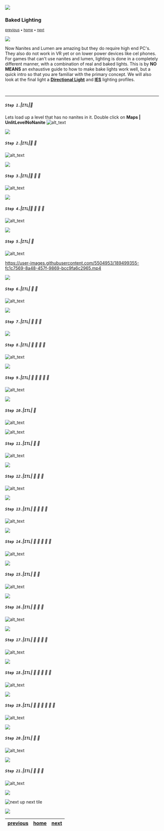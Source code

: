 ![](../images/line3.png)

### Baked Lighting

<sub>[previous](../light-functions-ii/README.md#user-content-light-functions-ii) • [home](../README.md#user-content-ue5-lighting) • [next](../)</sub>

![](../images/line3.png)

Now Nanites and Lumen are amazing but they do require high end PC's.  They also do not work in VR yet or on lower power devices like cel phones.  For games that can't use nanites and lumen, lighting is done in a completely different manner, with a combination of real and baked lights.  This is by **NO MEANS** an exhaustive guide to how to make bake lights work well, but a quick intro so that you are familiar with the primary concept. We will also look at the final light a **[Directional Light](https://docs.unrealengine.com/5.0/en-US/directional-lights-in-unreal-engine/)** and **[IES](https://docs.unrealengine.com/5.0/en-US/using-ies-light-profiles-in-unreal-engine/)** lighting profiles.

<br>

---


##### `Step 1.`\|`ITL`|:small_blue_diamond:

Lets load up a level that has no nanites in it.  Double click on **Maps | UnlitLevelNoNanite**
![alt_text](images/bakedLightingLevel.png)

![](../images/line2.png)

##### `Step 2.`\|`ITL`|:small_blue_diamond: :small_blue_diamond: 

![alt_text](images/addPostProcessVolume.png)

![](../images/line2.png)

##### `Step 3.`\|`ITL`|:small_blue_diamond: :small_blue_diamond: :small_blue_diamond:

![alt_text](images/unbound.png)

![](../images/line2.png)

##### `Step 4.`\|`ITL`|:small_blue_diamond: :small_blue_diamond: :small_blue_diamond: :small_blue_diamond:

![alt_text](images/manualExposure.png)

![](../images/line2.png)

##### `Step 5.`\|`ITL`| :small_orange_diamond:

![alt_text](images/dragLightingInRoom.png)

https://user-images.githubusercontent.com/5504953/189499355-fc1c7569-8a48-457f-9869-bcc9fa6c2965.mp4

![](../images/line2.png)

##### `Step 6.`\|`ITL`| :small_orange_diamond: :small_blue_diamond:

![alt_text](images/lightingFolder.png)

![](../images/line2.png)

##### `Step 7.`\|`ITL`| :small_orange_diamond: :small_blue_diamond: :small_blue_diamond:



![](../images/line2.png)

##### `Step 8.`\|`ITL`| :small_orange_diamond: :small_blue_diamond: :small_blue_diamond: :small_blue_diamond:

![alt_text](images/daylightDRValue.png)

![](../images/line2.png)

##### `Step 9.`\|`ITL`| :small_orange_diamond: :small_blue_diamond: :small_blue_diamond: :small_blue_diamond: :small_blue_diamond:

![alt_text](images/oldBuiildLighting.png)

![](../images/line2.png)

##### `Step 10.`\|`ITL`| :large_blue_diamond:

![alt_text](images/.png)

![alt_text](images/gpuLightMassPlugin.png)

##### `Step 11.`\|`ITL`| :large_blue_diamond: :small_blue_diamond: 

![alt_text](images/.png)

![](../images/line2.png)


##### `Step 12.`\|`ITL`| :large_blue_diamond: :small_blue_diamond: :small_blue_diamond: 

![alt_text](images/.png)

![](../images/line2.png)

##### `Step 13.`\|`ITL`| :large_blue_diamond: :small_blue_diamond: :small_blue_diamond:  :small_blue_diamond: 

![alt_text](images/.png)

![](../images/line2.png)

##### `Step 14.`\|`ITL`| :large_blue_diamond: :small_blue_diamond: :small_blue_diamond: :small_blue_diamond:  :small_blue_diamond: 

![alt_text](images/.png)

![](../images/line2.png)

##### `Step 15.`\|`ITL`| :large_blue_diamond: :small_orange_diamond: 

![alt_text](images/.png)

![](../images/line2.png)

##### `Step 16.`\|`ITL`| :large_blue_diamond: :small_orange_diamond:   :small_blue_diamond: 

![alt_text](images/.png)

![](../images/line2.png)

##### `Step 17.`\|`ITL`| :large_blue_diamond: :small_orange_diamond: :small_blue_diamond: :small_blue_diamond:

![alt_text](images/.png)

![](../images/line2.png)

##### `Step 18.`\|`ITL`| :large_blue_diamond: :small_orange_diamond: :small_blue_diamond: :small_blue_diamond: :small_blue_diamond:

![alt_text](images/.png)

![](../images/line2.png)

##### `Step 19.`\|`ITL`| :large_blue_diamond: :small_orange_diamond: :small_blue_diamond: :small_blue_diamond: :small_blue_diamond: :small_blue_diamond:

![alt_text](images/.png)

![](../images/line2.png)

##### `Step 20.`\|`ITL`| :large_blue_diamond: :large_blue_diamond:

![alt_text](images/.png)

![](../images/line2.png)

##### `Step 21.`\|`ITL`| :large_blue_diamond: :large_blue_diamond: :small_blue_diamond:

![alt_text](images/.png)

![](../images/line.png)

<!-- <img src="https://via.placeholder.com/1000x100/45D7CA/000000/?text=Next Up - ADD NEXT TITLE"> -->
![next up next tile](images/banner.png)

![](../images/line.png)

| [previous](../light-functions-ii/README.md#user-content-light-functions-ii)| [home](../README.md#user-content-ue5-lighting) | [next](../)|
|---|---|---|
